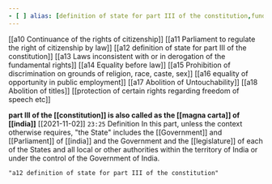 ```yaml
---
- [ ] alias: [definition of state for part III of the constitution,fundamental rights, part 3,magna carta]
---
```

[[a10 Continuance of the rights of citizenship]] [[a11 Parliament to regulate the right of citizenship by law]] [[a12 definition of state for part III of the constitution]] [[a13 Laws inconsistent with or in derogation of the fundamental rights]] [[a14 Equality before law]] [[a15 Prohibition of discrimination on grounds of religion, race, caste, sex]] [[a16 equality of opportunity in public employment]] [[a17 Abolition of Untouchability]] [[a18 Abolition of titles]] [[protection of certain rights regarding freedom of speech etc]]

**part III of the [[constitution]] is also called as the [[magna carta]] of [[india]]**
[[2021-11-02]] `23:25`
Definition In this part, unless the context otherwise requires, "the State" includes the [[Government]] and [[Parliament]] of [[india]] and the Government and the [[legislature]] of each of the States and all local or other authorities within the territory of India or under the control of the Government of India.
```query 2022-03-26 18:18
"a12 definition of state for part III of the constitution"
```